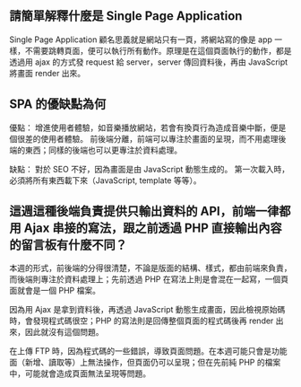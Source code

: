 ## 請簡單解釋什麼是 Single Page Application

Single Page Application 顧名思義就是網站只有一頁，將網站寫的像是 app 一樣，不需要跳轉頁面，便可以執行所有動作。原理是在這個頁面執行的動作，都是透過用 ajax 的方式發 request 給 server，server 傳回資料後，再由 JavaScript 將畫面 render 出來。

## SPA 的優缺點為何

優點：
增進使用者體驗，如音樂播放網站，若會有換頁行為造成音樂中斷，便是個很差的使用者體驗。
前後端分離，前端可以專注於畫面的呈現，而不用處理後端的東西；同樣的後端也可以更專注於資料處理。

缺點：
對於 SEO 不好，因為畫面是由 JavaScript 動態生成的。
第一次載入時，必須將所有東西載下來（JavaScript, template 等等）。

## 這週這種後端負責提供只輸出資料的 API，前端一律都用 Ajax 串接的寫法，跟之前透過 PHP 直接輸出內容的留言板有什麼不同？

本週的形式，前後端的分得很清楚，不論是版面的結構、樣式，都由前端來負責，而後端則專注於資料處理上；先前透過 PHP 在寫法上則是會混在一起寫，一個頁面就會是一個 PHP 檔案。

因為用 Ajax 是拿到資料後，再透過 JavaScript 動態生成畫面，因此檢視原始碼時，會發現程式碼很空；PHP 的寫法則是回傳整個頁面的程式碼後再 render 出來，因此就沒有這個問題。

在上傳 FTP 時，因為程式碼的一些錯誤，導致頁面問題。在本週可能只會是功能面（新增、讀取等）上無法操作，但頁面仍可以呈現；但在先前純 PHP 的檔案中，可能就會造成頁面無法呈現等問題。